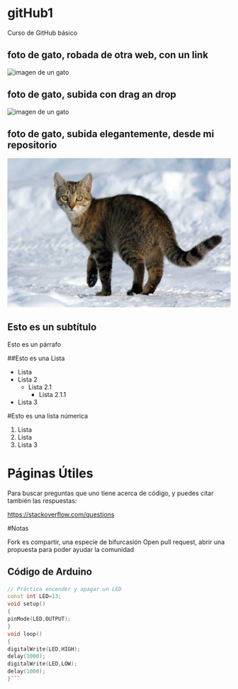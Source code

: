 # gitHub1
Curso de GitHub básico

## foto de gato, robada de otra web, con un link

![imagen de un gato](https://inaturalist-open-data.s3.amazonaws.com/photos/129658776/original.jpg)

## foto de gato, subida con drag an drop

![imagen de un gato](https://github.com/user-attachments/assets/2c64a215-e042-47bc-ab06-9b8f832e2ef1)

## foto de gato, subida elegantemente, desde mi repositorio
![imagen de un gato](./imagenes/gato.jpg)

## Esto es un subtítulo
Esto es un párrafo

##Esto es una Lista
- Lista
- Lista 2
   - Lista 2.1
      - Lista 2.1.1
- Lista 3

#Esto es una lista númerica
1. Lista
2. Lista 
3. Lista 3

# Páginas Útiles

Para buscar preguntas que uno tiene acerca de código, y puedes citar también las respuestas:

https://stackoverflow.com/questions

#Notas

Fork es compartir, una especie de bifurcasión
Open pull request, abrir una propuesta para poder ayudar la comunidad


## Código de Arduino
```cpp
// Práctica encender y apagar un LED
const int LED=13;
void setup()
{
pinMode(LED,OUTPUT);
}
void loop()
{
digitalWrite(LED,HIGH);
delay(1000);
digitalWrite(LED,LOW);
delay(1000);
}```
